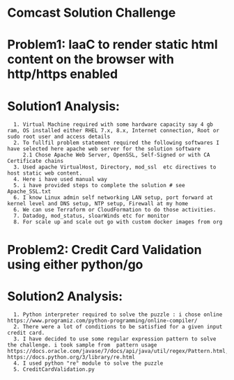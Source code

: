 # Comcast Solution Challenge
# Problem1: IaaC to render static html content on the browser with http/https enabled
# Solution1 Analysis:  
      1. Virtual Machine required with some hardware capacity say 4 gb ram, OS installed either RHEL 7.x, 8.x, Internet connection, Root or sudo root user and access details
      2. To fullfil problem statement required the following softwares I have selected here apache web server for the solution software
         2.1 Chose Apache Web Server, OpenSSL, Self-Signed or with CA Certificate chains 
      3. Used apache VirtualHost, Directory, mod_ssl  etc directives to host static web content.
      4. Here i have used manual way
      5. i have provided steps to complete the solution # see Apache_SSL.txt
      6. I know Linux admin self networking LAN setup, port forward at kernel level and DNS setup, NTP setup, Firewall at my home
      6. We can use Terraform or CloudFormation to do those activities.
      7. Datadog, mod_status, sloarWinds etc for monitor
      8. For scale up and scale out go with custom docker images from org
      
# Problem2: Credit Card Validation using either python/go
# Solution2 Analysis:
      1. Python interpreter required to solve the puzzle : i chose online https://www.programiz.com/python-programming/online-compiler/
      2. There were a lot of conditions to be satisfied for a given input credit card.
      3. I have decided to use some regular expression pattern to solve the challenge. i took sample from  pattern usage     https://docs.oracle.com/javase/7/docs/api/java/util/regex/Pattern.html, https://docs.python.org/3/library/re.html
      4. I used python "re" module to solve the puzzle
      5. CreditCardValidation.py
